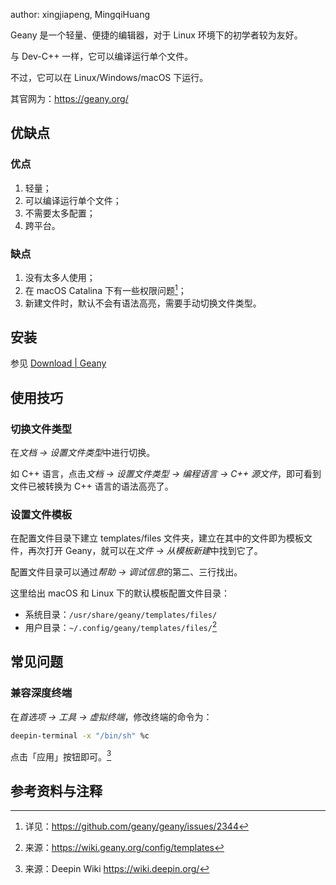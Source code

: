 author: xingjiapeng, MingqiHuang

Geany 是一个轻量、便捷的编辑器，对于 Linux 环境下的初学者较为友好。

与 Dev-C++ 一样，它可以编译运行单个文件。

不过，它可以在 Linux/Windows/macOS 下运行。

其官网为：<https://geany.org/>

## 优缺点

### 优点

1.  轻量；
2.  可以编译运行单个文件；
3.  不需要太多配置；
4.  跨平台。

### 缺点

1.  没有太多人使用；
2.  在 macOS Catalina 下有一些权限问题[^1]；
3.  新建文件时，默认不会有语法高亮，需要手动切换文件类型。

## 安装

参见 [Download | Geany](https://geany.org/download/)

## 使用技巧

### 切换文件类型

在*文档 -> 设置文件类型*中进行切换。

如 C++ 语言，点击*文档 -> 设置文件类型 -> 编程语言 -> C++ 源文件*，即可看到文件已被转换为 C++ 语言的语法高亮了。

### 设置文件模板

在配置文件目录下建立 templates/files 文件夹，建立在其中的文件即为模板文件，再次打开 Geany，就可以在*文件 -> 从模板新建*中找到它了。

配置文件目录可以通过*帮助 -> 调试信息*的第二、三行找出。

这里给出 macOS 和 Linux 下的默认模板配置文件目录：

-   系统目录：`/usr/share/geany/templates/files/`
-   用户目录：`~/.config/geany/templates/files/`[^2]

## 常见问题

### 兼容深度终端

在*首选项 -> 工具 -> 虚拟终端*，修改终端的命令为：

```bash
deepin-terminal -x "/bin/sh" %c
```

点击「应用」按钮即可。[^3]

## 参考资料与注释

[^1]: 详见：<https://github.com/geany/geany/issues/2344>

[^2]: 来源：<https://wiki.geany.org/config/templates>

[^3]: 来源：Deepin Wiki <https://wiki.deepin.org/>

